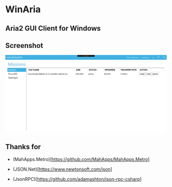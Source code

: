 # WinAria

## Aria2 GUI Client for Windows

## Screenshot

![Screenshot](Screenshots/01.png)


## Thanks for

* (MahApps.Metro)[https://github.com/MahApps/MahApps.Metro]

* (JSON.Net)[https://www.newtonsoft.com/json]

* (JsonRPC)[https://github.com/adamashton/json-rpc-csharp]